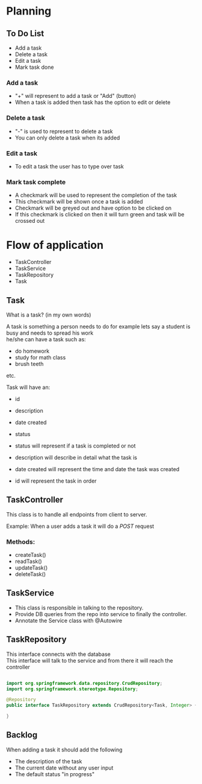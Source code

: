 # Planning

## To Do List
+ Add a task 
+ Delete a task 
+ Edit a task
+ Mark task done


### Add a task
* "+" will represent to add a task or "Add" (button) <br>
* When a task is added then task has the option to edit or delete


### Delete a task

+ "-" is used to represent to delete a task
+ You can only delete a task when its added

### Edit a task
+ To edit a task the user has to type over task

### Mark task complete
+ A checkmark will be used to represent the completion of the task
+ This checkmark will be shown once a task is added 
+ Checkmark will be greyed out and have option to be clicked on
+ If this checkmark is clicked on then it will turn green and task will be crossed out



# Flow of application
+ TaskController
+ TaskService
+ TaskRepository
+ Task


## Task

What is a task? (in my own words)
<br>


A task is something a person needs to do for example lets say a student is busy and needs to spread his work <br>
he/she can have a task such as:
+ do homework
+ study for math class
+ brush teeth

etc.


Task will have
an:

+ id
+ description
+ date created
+ status

+ status will represent if a task is completed or not <br> 
+ description will describe in detail what the task is
+ date created will represent the time and date the task was created
+ id will represent the task in order


## TaskController

This class is to handle all endpoints from client to server.

Example: When a user adds a task it will do a _POST_ request

### Methods:
+ createTask()
+ readTask()
+ updateTask()
+ deleteTask()

## TaskService

+ This class is responsible in talking to the repository.
+ Provide DB queries from the repo into service to finally the controller. 
+ Annotate the Service class with @Autowire


## TaskRepository

This interface connects with the database <br>
This interface will talk to the service and from there it will reach the controller

```java

import org.springframework.data.repository.CrudRepository;
import org.springframework.stereotype.Repository;

@Repository
public interface TaskRepository extends CrudRepository<Task, Integer> {

}

```

## Backlog

When adding a task it should add the following
+ The description of the task
+ The current date without any user input
+ The default status "in progress"





















